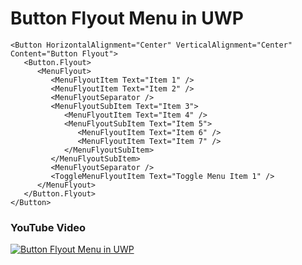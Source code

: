 # Button Flyout Menu in UWP
```
<Button HorizontalAlignment="Center" VerticalAlignment="Center" Content="Button Flyout">
   <Button.Flyout>
      <MenuFlyout>
         <MenuFlyoutItem Text="Item 1" />
         <MenuFlyoutItem Text="Item 2" />
         <MenuFlyoutSeparator />
         <MenuFlyoutSubItem Text="Item 3">
            <MenuFlyoutItem Text="Item 4" />
            <MenuFlyoutSubItem Text="Item 5">
               <MenuFlyoutItem Text="Item 6" />
               <MenuFlyoutItem Text="Item 7" />
            </MenuFlyoutSubItem>
         </MenuFlyoutSubItem>
         <MenuFlyoutSeparator />
         <ToggleMenuFlyoutItem Text="Toggle Menu Item 1" />
      </MenuFlyout>
   </Button.Flyout>
</Button>
```
### YouTube Video

[![Button Flyout Menu in UWP](http://img.youtube.com/vi/rcrFPJa_5bk/0.jpg)](https://youtu.be/rcrFPJa_5bk "Button Flyout Menu in UWP")


